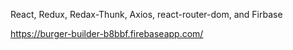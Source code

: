 React, Redux, Redax-Thunk, Axios, react-router-dom, and Firbase
 
 https://burger-builder-b8bbf.firebaseapp.com/
